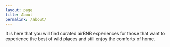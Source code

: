 ```yaml
---
layout: page
title: About
permalink: /about/
---
```


It is here that you will find curated airBNB experiences for those that want to experience the best of wild places and still enjoy the comforts of home.
